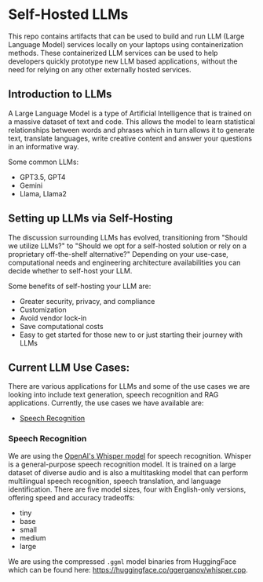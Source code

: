 # Self-Hosted LLMs

This repo contains artifacts that can be used to build and run LLM (Large Language Model) services locally on your laptops using containerization methods.
These containerized LLM services can be used to help developers quickly prototype new LLM based applications, without the need for relying
on any other externally hosted services.

## Introduction to LLMs

A Large Language Model is a type of Artificial Intelligence that is trained on a massive dataset of text and code. This allows the model to learn statistical relationships between words and phrases which in turn allows it to generate text, translate languages, write creative content and answer your questions in an informative way.

Some common LLMs:
* GPT3.5, GPT4
* Gemini
* Llama, Llama2

## Setting up LLMs via Self-Hosting
The discussion surrounding LLMs has evolved, transitioning from "Should we utilize LLMs?" to "Should we opt for a self-hosted solution or rely on a proprietary off-the-shelf alternative?" Depending on your use-case, computational needs and engineering architecture availabilities you can decide whether to self-host your LLM.

Some benefits of self-hosting your LLM are:
* Greater security, privacy, and compliance
* Customization
* Avoid vendor lock-in
* Save computational costs
* Easy to get started for those new to or just starting their journey with LLMs

## Current LLM Use Cases:

There are various applications for LLMs and some of the use cases we are looking into include text generation, speech recognition and RAG applications. Currently, the use cases we have available are:

* [Speech Recognition](#speech-recognition)

### Speech Recognition

We are using the [OpenAI's Whisper model](https://github.com/openai/whisper) for speech recognition. Whisper is a general-purpose speech recognition model. It is trained on a large dataset of diverse audio and is also a multitasking model that can perform multilingual speech recognition, speech translation, and language identification. There are five model sizes, four with English-only versions, offering speed and accuracy tradeoffs:

* tiny
* base
* small
* medium
* large

We are using the compressed `.ggml` model binaries from HuggingFace which can be found here: https://huggingface.co/ggerganov/whisper.cpp.
